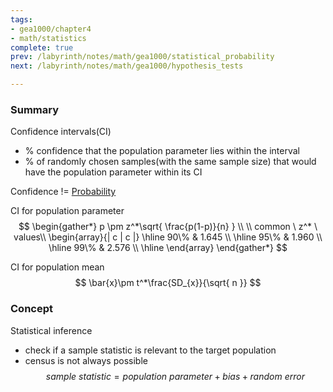 ```yaml
---
tags:
- gea1000/chapter4
- math/statistics
complete: true
prev: /labyrinth/notes/math/gea1000/statistical_probability
next: /labyrinth/notes/math/gea1000/hypothesis_tests

---
```

### Summary
Confidence intervals(CI)
- % confidence that the population parameter lies within the interval
- % of randomly chosen samples(with the same sample size) that would have the population parameter within its CI

Confidence != [Probability](/labyrinth/notes/math/gea1000/statistical_probability)

CI for population parameter
$$
\begin{gather*}
p \pm z^*\sqrt{ \frac{p(1-p)}{n} } \\
\\
common \ z^* \ values\\
\begin{array}{| c | c |}
\hline
90\% & 1.645 \\
\hline
95\% & 1.960 \\
\hline
99\% & 2.576 \\
\hline
\end{array}
\end{gather*}
$$

CI for population mean
$$
\bar{x}\pm t^*\frac{SD_{x}}{\sqrt{ n }}
$$
### Concept
Statistical inference
- check if a sample statistic is relevant to the target population
- census is not always possible
$$
sample \ statistic = population \ parameter +bias + random \ error
$$